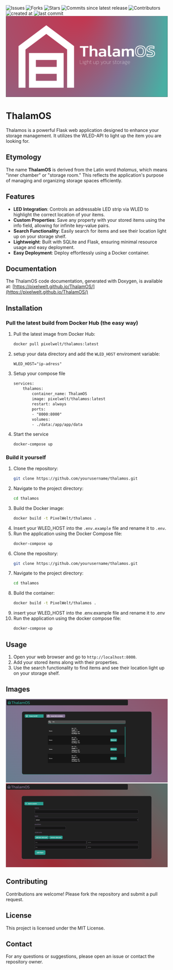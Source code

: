 ![Issues](https://img.shields.io/github/issues/PixelWelt/ThalamOS)
![Forks](https://img.shields.io/github/forks/PixelWelt/ThalamOS)
![Stars](https://img.shields.io/github/stars/PixelWelt/ThalamOS)
![Commits since latest release](https://img.shields.io/github/commits-since/PixelWelt/ThalamOS/latest)
![Contributors](https://img.shields.io/github/contributors/PixelWelt/ThalamOS)
![created at](https://img.shields.io/github/created-at/PixelWelt/ThalamOS)
![last commit](https://img.shields.io/github/last-commit/PixelWelt/ThalamOS)
![Banner](img/banner.png)
# ThalamOS
Thalamos is a powerful Flask web application designed to enhance your storage management. It utilizes the WLED-API to light up the item you are looking for.
## Etymology

The name **ThalamOS** is derived from the Latin word *thalamus*, which means "inner chamber" or "storage room." This reflects the application's purpose of managing and organizing storage spaces efficiently.
## Features

- **LED Integration**: Controls an addressable LED strip via WLED to highlight the correct location of your items.
- **Custom Properties**: Save any property with your stored items using the info field, allowing for infinite key-value pairs.
- **Search Functionality**: Easily search for items and see their location light up on your storage shelf.
- **Lightweight**: Built with SQLite and Flask, ensuring minimal resource usage and easy deployment.
- **Easy Deployment**: Deploy effortlessly using a Docker container.

## Documentation
The ThalamOS code documentation, generated with Doxygen, is available at: [https://pixelwelt.github.io/ThalamOS/](https://pixelwelt.github.io/ThalamOS/)

## Installation
### Pull the latest build from Docker Hub (the easy way)

1. Pull the latest image from Docker Hub:
    ```bash
    docker pull pixelwelt/thalamos:latest
    ```
2. setup your data directory and add  the `WLED_HOST` enviroment variable:
    ```/data/.env
    WLED_HOST="ip-adress"
    ```
3. Setup your compose file
    ```docker-compose
    services:
        thalamos:
            container_name: ThalamOS
            image: pixelwelt/thalamos:latest
            restart: always
            ports:
            - "8000:8000"
            volumes:
            - ./data:/app/app/data 
    ```
4. Start the service
    ```bash
    docker-compose up
    ```
### Build it yourself

1. Clone the repository:
    ```bash
    git clone https://github.com/yourusername/thalamos.git
    ```
2. Navigate to the project directory:
    ```bash
    cd thalamos
    ```
3. Build the Docker image:
    ```bash
    docker build -t PixelWelt/thalamos .
    ```
4. Insert your WLED_HOST into the `.env.example` file and rename it to `.env`.
5. Run the application using the Docker Compose file:
    ```bash
    docker-compose up
    ```
1. Clone the repository:
    ```bash
    git clone https://github.com/yourusername/thalamos.git
    ```
2. Navigate to the project directory:
    ```bash
    cd thalamos
    ```
3. Build the container:
    ```bash
    docker build -t PixelWelt/thalamos .
    ```
4. insert your WLED_HOST into the .env.example file and rename it to .env
5. Run the application using the docker compose file:
    ```bash
    docker-compose up
    ```

## Usage

1. Open your web browser and go to `http://localhost:8000`.
2. Add your stored items along with their properties.
3. Use the search functionality to find items and see their location light up on your storage shelf.

## Images
![home page](img/home-page.png)
![create Item page](img/createItem.png)

## Contributing

Contributions are welcome! Please fork the repository and submit a pull request.

## License

This project is licensed under the MIT License.

## Contact

For any questions or suggestions, please open an issue or contact the repository owner.
